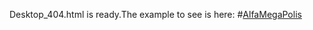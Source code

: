 Desktop_404.html is ready.The example to see is here: #[AlfaMegaPolis](https://github.com/akhremYuri/AlfaMegaPolis/tree/master/html_pages/desktop_404.html)
